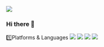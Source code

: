 <img src="https://capsule-render.vercel.app/api?type=slice&color=random&height=200&section=header&text=MCK0819&fontSize=90" />

### Hi there 👋

1️⃣Platforms & Languages
<img src="https://img.shields.io/badge/django-#092E20?style=#092E20&logo=Django&logoColor=white"/>
<img src="https://img.shields.io/badge/python-#3776AB?style=flat&logo=Python&logoColor=white"/>
<img src="https://img.shields.io/badge/java-#bbb?style=flat&logo=Java&logoColor=white"/>
<img src="https://img.shields.io/badge/spring-#6DB33F?style=flat&logo=Spring&logoColor=white"/>


<!--
**MCK0819/MCK0819** is a ✨ _special_ ✨ repository because its `README.md` (this file) appears on your GitHub profile.

Here are some ideas to get you started:

- 🔭 I’m currently working on ...
- 🌱 I’m currently learning ...
- 👯 I’m looking to collaborate on ...
- 🤔 I’m looking for help with ...
- 💬 Ask me about ...
- 📫 How to reach me: ...
- 😄 Pronouns: ...
- ⚡ Fun fact: ...
-->
